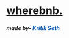 <a href="https://wherebnb.herokuapp.com/" target="_blank"><h1 style="color:#0056B3">wherebnb.</h1></a>
<h5>made by- <strong style="color:#0056B3">Kritik Seth</strong></h5>
